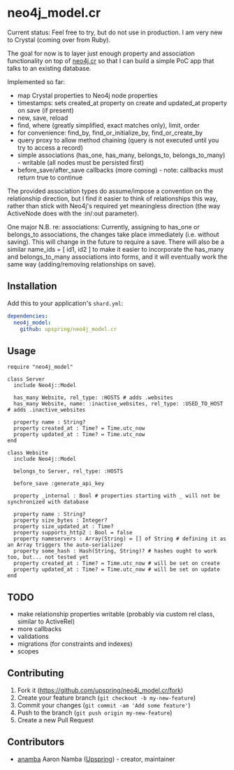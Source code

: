 # neo4j_model.cr

Current status: Feel free to try, but do not use in production. I am very new to Crystal (coming over from Ruby).

The goal for now is to layer just enough property and association functionality on top of [neo4j.cr](https://github.com/jgaskins/neo4j.cr) so that I can build a simple PoC app that talks to an existing database.

Implemented so far:

* map Crystal properties to Neo4j node properties
* timestamps: sets created_at property on create and updated_at property on save (if present)
* new, save, reload
* find, where (greatly simplified, exact matches only), limit, order
* for convenience: find_by, find_or_initialize_by, find_or_create_by
* query proxy to allow method chaining (query is not executed until you try to access a record)
* simple associations (has_one, has_many, belongs_to, belongs_to_many) - writable (all nodes must be persisted first)
* before_save/after_save callbacks (more coming) - note: callbacks must return true to continue

The provided association types do assume/impose a convention on the relationship direction, but I find it easier to think of relationships this way, rather than stick with Neo4j's required yet meaningless direction (the way ActiveNode does with the :in/:out parameter).

One major N.B. re: associations: Currently, assigning to has_one or belongs_to associations, the changes take place immediately (i.e. without saving). This will change in the future to require a save. There will also be a similar name_ids = [ id1, id2 ] to make it easier to incorporate the has_many and belongs_to_many associations into forms, and it will eventually work the same way (adding/removing relationships on save).

## Installation

Add this to your application's `shard.yml`:

```yaml
dependencies:
  neo4j_model:
    github: upspring/neo4j_model.cr
```

## Usage

```crystal
require "neo4j_model"

class Server
  include Neo4j::Model

  has_many Website, rel_type: :HOSTS # adds .websites
  has_many Website, name: :inactive_websites, rel_type: :USED_TO_HOST # adds .inactive_websites

  property name : String?
  property created_at : Time? = Time.utc_now
  property updated_at : Time? = Time.utc_now
end

class Website
  include Neo4j::Model

  belongs_to Server, rel_type: :HOSTS

  before_save :generate_api_key

  property _internal : Bool # properties starting with _ will not be synchronized with database

  property name : String?
  property size_bytes : Integer?
  property size_updated_at : Time?
  property supports_http2 : Bool = false
  property nameservers : Array(String) = [] of String # defining it as an Array triggers the auto-serializer
  property some_hash : Hash(String, String)? # hashes ought to work too, but... not tested yet
  property created_at : Time? = Time.utc_now # will be set on create
  property updated_at : Time? = Time.utc_now # will be set on update
end
```

## TODO

* make relationship properties writable (probably via custom rel class, similar to ActiveRel)
* more callbacks
* validations
* migrations (for constraints and indexes)
* scopes

## Contributing

1. Fork it (<https://github.com/upspring/neo4j_model.cr/fork>)
2. Create your feature branch (`git checkout -b my-new-feature`)
3. Commit your changes (`git commit -am 'Add some feature'`)
4. Push to the branch (`git push origin my-new-feature`)
5. Create a new Pull Request

## Contributors

- [anamba](https://github.com/anamba) Aaron Namba ([Upspring](https://github.com/organizations/upspring)) - creator, maintainer
